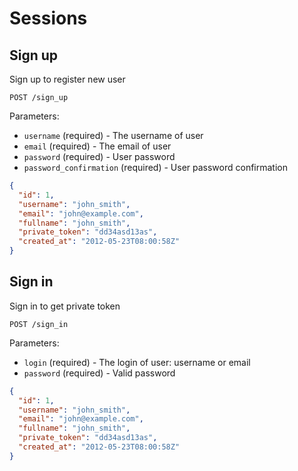 # Sessions

## Sign up

Sign up to register new user

```
POST /sign_up
```

Parameters:

- `username` (required) - The username of user
- `email` (required) - The email of user
- `password` (required) - User password
- `password_confirmation` (required) - User password confirmation


```json
{
  "id": 1,
  "username": "john_smith",
  "email": "john@example.com",
  "fullname": "john_smith",
  "private_token": "dd34asd13as",
  "created_at": "2012-05-23T08:00:58Z"
}
```

## Sign in

Sign in to get private token

```
POST /sign_in
```

Parameters:

- `login` (required) - The login of user: username or email
- `password` (required) - Valid password

```json
{
  "id": 1,
  "username": "john_smith",
  "email": "john@example.com",
  "fullname": "john_smith",
  "private_token": "dd34asd13as",
  "created_at": "2012-05-23T08:00:58Z"
}
```
